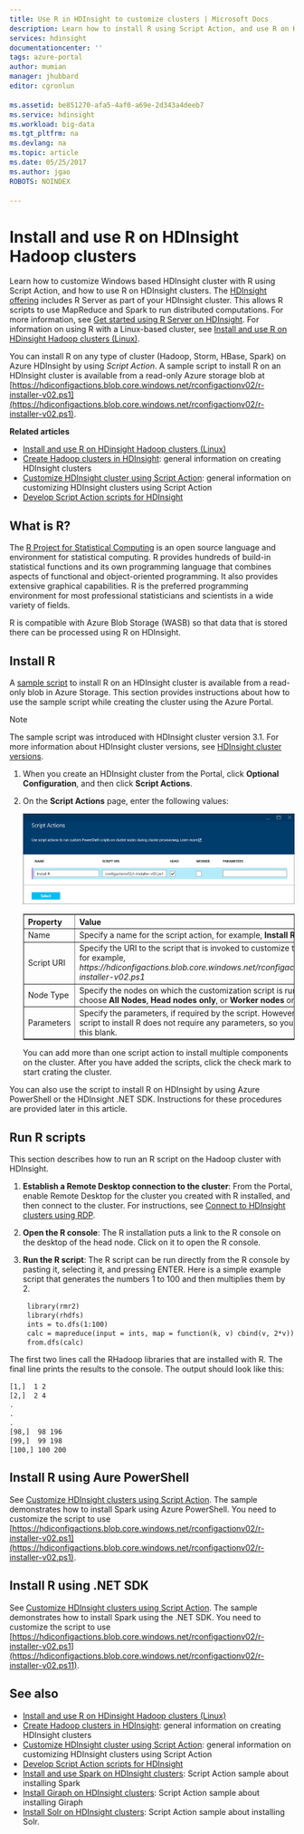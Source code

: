 ```yaml
---
title: Use R in HDInsight to customize clusters | Microsoft Docs
description: Learn how to install R using Script Action, and use R on HDInsight clusters.
services: hdinsight
documentationcenter: ''
tags: azure-portal
author: mumian
manager: jhubbard
editor: cgronlun

ms.assetid: be851270-afa5-4af0-a69e-2d343a4deeb7
ms.service: hdinsight
ms.workload: big-data
ms.tgt_pltfrm: na
ms.devlang: na
ms.topic: article
ms.date: 05/25/2017
ms.author: jgao
ROBOTS: NOINDEX

---
```

# Install and use R on HDInsight Hadoop clusters

Learn how to customize Windows based HDInsight cluster with R using Script Action, and how to use R on HDInsight clusters. The [HDInsight offering](https://azure.microsoft.com/pricing/details/hdinsight/) includes R Server as part of your HDInsight cluster. This allows R scripts to use MapReduce and Spark to run distributed computations. For more information, see [Get started using R Server on HDInsight](hdinsight-hadoop-r-server-get-started.md). For information on using R with a Linux-based cluster, see [Install and use R on HDinsight Hadoop clusters (Linux)](hdinsight-hadoop-r-scripts-linux.md).

You can install R on any type of cluster (Hadoop, Storm, HBase, Spark) on Azure HDInsight by using *Script Action*. A sample script to install R on an HDInsight cluster is available from a read-only Azure storage blob at [https://hdiconfigactions.blob.core.windows.net/rconfigactionv02/r-installer-v02.ps1](https://hdiconfigactions.blob.core.windows.net/rconfigactionv02/r-installer-v02.ps1).

**Related articles**

* [Install and use R on HDinsight Hadoop clusters (Linux)](hdinsight-hadoop-r-scripts-linux.md)
* [Create Hadoop clusters in HDInsight](hdinsight-hadoop-provision-linux-clusters.md): general information on creating HDInsight clusters
* [Customize HDInsight cluster using Script Action][hdinsight-cluster-customize]: general information on customizing HDInsight clusters using Script Action
* [Develop Script Action scripts for HDInsight](hdinsight-hadoop-script-actions.md)

## What is R?
The <a href="http://www.r-project.org/" target="_blank">R Project for Statistical Computing</a> is an open source language and environment for statistical computing. R provides hundreds of build-in statistical functions and its own programming language that combines aspects of functional and object-oriented programming. It also provides extensive graphical capabilities. R is the preferred programming environment for most professional statisticians and scientists in a wide variety of fields.

R is compatible with Azure Blob Storage (WASB) so that data that is stored there can be processed using R on HDInsight.  

## Install R
A [sample script](https://hdiconfigactions.blob.core.windows.net/rconfigactionv02/r-installer-v02.ps1) to install R on an HDInsight cluster is available from a read-only blob in Azure Storage. This section provides instructions about how to use the sample script while creating the cluster using the Azure Portal.

> [!NOTE]
> The sample script was introduced with HDInsight cluster version 3.1. For more information about  HDInsight cluster versions, see [HDInsight cluster versions](hdinsight-component-versioning.md).
>
>

1. When you create an HDInsight cluster from the Portal, click **Optional Configuration**, and then click **Script Actions**.
2. On the **Script Actions** page, enter the following values:

    ![Use Script Action to customize a cluster](./media/hdinsight-hadoop-r-scripts/hdi-r-script-action.png "Use Script Action to customize a cluster")

    <table border='1'>
        <tr><th>Property</th><th>Value</th></tr>
        <tr><td>Name</td>
            <td>Specify a name for the script action, for example, <b>Install R</b>.</td></tr>
        <tr><td>Script URI</td>
            <td>Specify the URI to the script that is invoked to customize the cluster, for example, <i>https://hdiconfigactions.blob.core.windows.net/rconfigactionv02/r-installer-v02.ps1</i></td></tr>
        <tr><td>Node Type</td>
            <td>Specify the nodes on which the customization script is run. You can choose <b>All Nodes</b>, <b>Head nodes only</b>, or <b>Worker nodes</b> only.
        <tr><td>Parameters</td>
            <td>Specify the parameters, if required by the script. However, the script to install R does not require any parameters, so you can leave this blank.</td></tr>
    </table>

    You can add more than one script action to install multiple components on the cluster. After you have added the scripts, click the check mark to start crating the cluster.

You can also use the script to install R on HDInsight by using Azure PowerShell or the HDInsight .NET SDK. Instructions for these procedures are provided later in this article.

## Run R scripts
This section describes how to run an R script on the Hadoop cluster with HDInsight.

1. **Establish a Remote Desktop connection to the cluster**: From the Portal, enable Remote Desktop for the cluster you created with R installed, and then connect to the cluster. For instructions, see [Connect to HDInsight clusters using RDP](hdinsight-administer-use-management-portal.md#connect-to-clusters-using-rdp).
2. **Open the R console**: The R installation puts a link to the R console on the desktop of the head node. Click on it to open the R console.
3. **Run the R script**: The R script can be run directly from the R console by pasting it, selecting it, and pressing ENTER. Here is a simple example script that generates the numbers 1 to 100 and then multiplies them by 2.

        library(rmr2)
        library(rhdfs)
        ints = to.dfs(1:100)
        calc = mapreduce(input = ints, map = function(k, v) cbind(v, 2*v))
        from.dfs(calc)

The first two lines call the RHadoop libraries that are installed with R. The final line prints the results to the console. The output should look like this:

    [1,]  1 2
    [2,]  2 4
    .
    .
    .
    [98,]  98 196
    [99,]  99 198
    [100,] 100 200


## Install R using Aure PowerShell
See [Customize HDInsight clusters using Script Action](hdinsight-hadoop-customize-cluster.md#call-scripts-using-azure-powershell).  The sample demonstrates how to install Spark using Azure PowerShell. You need to customize the script to use [https://hdiconfigactions.blob.core.windows.net/rconfigactionv02/r-installer-v02.ps1](https://hdiconfigactions.blob.core.windows.net/rconfigactionv02/r-installer-v02.ps1).

## Install R using .NET SDK
See [Customize HDInsight clusters using Script Action](hdinsight-hadoop-customize-cluster.md#call-scripts-using-azure-powershell). The sample demonstrates how to install Spark using the .NET SDK. You need to customize the script to use [https://hdiconfigactions.blob.core.windows.net/rconfigactionv02/r-installer-v02.ps1](https://hdiconfigactions.blob.core.windows.net/rconfigactionv02/r-installer-v02.ps11).

## See also
* [Install and use R on HDinsight Hadoop clusters (Linux)](hdinsight-hadoop-r-scripts-linux.md)
* [Create Hadoop clusters in HDInsight](hdinsight-hadoop-provision-linux-clusters.md): general information on creating HDInsight clusters
* [Customize HDInsight cluster using Script Action][hdinsight-cluster-customize]: general information on customizing HDInsight clusters using Script Action
* [Develop Script Action scripts for HDInsight](hdinsight-hadoop-script-actions.md)
* [Install and use Spark on HDInsight clusters][hdinsight-install-spark]: Script Action sample about installing Spark
* [Install Giraph on HDInsight clusters](hdinsight-hadoop-giraph-install.md): Script Action sample about installing Giraph
* [Install Solr on HDInsight clusters](hdinsight-hadoop-solr-install-linux.md): Script Action sample about installing Solr.

[powershell-install-configure]: /powershell/azureps-cmdlets-docs
[hdinsight-provision]: ../hdinsight-provision-clusters/
[hdinsight-cluster-customize]: hdinsight-hadoop-customize-cluster-linux.md
[hdinsight-install-spark]: hdinsight-apache-spark-jupyter-spark-sql.md
